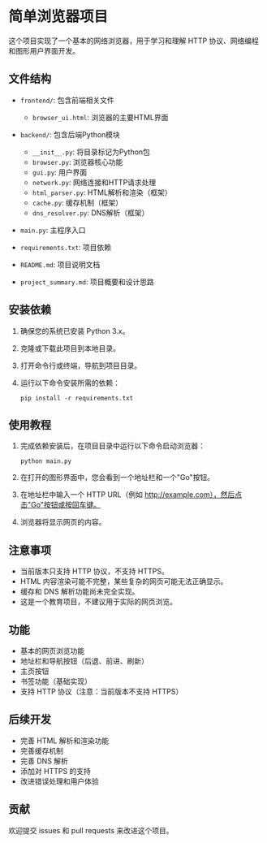 # 简单浏览器项目

这个项目实现了一个基本的网络浏览器，用于学习和理解 HTTP 协议、网络编程和图形用户界面开发。

## 文件结构

- `frontend/`: 包含前端相关文件
  - `browser_ui.html`: 浏览器的主要HTML界面

- `backend/`: 包含后端Python模块
  - `__init__.py`: 将目录标记为Python包
  - `browser.py`: 浏览器核心功能
  - `gui.py`: 用户界面
  - `network.py`: 网络连接和HTTP请求处理
  - `html_parser.py`: HTML解析和渲染（框架）
  - `cache.py`: 缓存机制（框架）
  - `dns_resolver.py`: DNS解析（框架）

- `main.py`: 主程序入口
- `requirements.txt`: 项目依赖
- `README.md`: 项目说明文档
- `project_summary.md`: 项目概要和设计思路

## 安装依赖

1. 确保您的系统已安装 Python 3.x。

2. 克隆或下载此项目到本地目录。

3. 打开命令行或终端，导航到项目目录。

4. 运行以下命令安装所需的依赖：
   ```
   pip install -r requirements.txt
   ```

## 使用教程

1. 完成依赖安装后，在项目目录中运行以下命令启动浏览器：
   ```
   python main.py
   ```

2. 在打开的图形界面中，您会看到一个地址栏和一个"Go"按钮。

3. 在地址栏中输入一个 HTTP URL（例如 http://example.com），然后点击"Go"按钮或按回车键。

4. 浏览器将显示网页的内容。

## 注意事项

- 当前版本只支持 HTTP 协议，不支持 HTTPS。
- HTML 内容渲染可能不完整，某些复杂的网页可能无法正确显示。
- 缓存和 DNS 解析功能尚未完全实现。
- 这是一个教育项目，不建议用于实际的网页浏览。

## 功能

- 基本的网页浏览功能
- 地址栏和导航按钮（后退、前进、刷新）
- 主页按钮
- 书签功能（基础实现）
- 支持 HTTP 协议（注意：当前版本不支持 HTTPS）

## 后续开发

- 完善 HTML 解析和渲染功能
- 完善缓存机制
- 完善 DNS 解析
- 添加对 HTTPS 的支持
- 改进错误处理和用户体验

## 贡献

欢迎提交 issues 和 pull requests 来改进这个项目。
